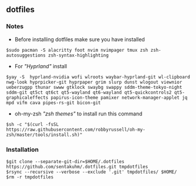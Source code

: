 ## dotfiles

### Notes
* Before installing dotfiles make sure you have installed
```
$sudo pacman -S alacritty foot nvim nvimpager tmux zsh zsh-autosuggestions zsh-syntax-highlighting
```

* For *"Hyprland"* install
```
$yay -S  hyprland-nvidia wofi wlroots waybar-hyprland-git wl-clipboard nwg-look hyprpicker-git hyprpaper grim slurp dunst wlogout viewnior ueberzugpp thunar swww gtklock swaybg swappy sddm-theme-tokyo-night sddm-git qt5ct qt6ct qt5-wayland qt6-wayland qt5-quickcontrols2 qt5-graphicaleffects papirus-icon-theme pamixer network-manager-applet jq mpd vifm cava pipes-rs-git bicon-git
```

* oh-my-zsh *"zsh themes"* to install run this command
```
$sh -c "$(curl -fsSL https://raw.githubusercontent.com/robbyrussell/oh-my-zsh/master/tools/install.sh)"
```

### Installation

```
$git clone --separate-git-dir=$HOME/.dotfiles https://github.com/sentakuhm/.dotfiles.git tmpdotfiles
$rsync --recursive --verbose --exclude '.git' tmpdotfiles/ $HOME/
$rm -r tmpdotfiles
```

